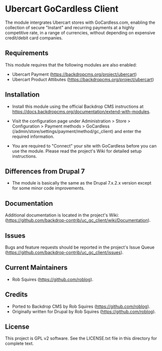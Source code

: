 Ubercart GoCardless Client
==========================

The module intergrates Ubercart stores with GoCardless.com, enabling the 
collection of secure "Instant" and recurring payments at a highly competitive
rate, in a range of currencies, without depending on expensive credit/debit
card companies.


Requirements
------------

This module requires that the following modules are also enabled:

 * Ubercart Payment (https://backdropcms.org/project/ubercart)
 * Ubercart Product Attibutes (https://backdropcms.org/project/ubercart)


Installation
------------

- Install this module using the official Backdrop CMS instructions at
  https://docs.backdropcms.org/documentation/extend-with-modules.

- Visit the configuration page under Administration > Store > Configuration >
  Payment methods > GoCardless (/admin/store/settings/payment/method/gc_client)
  and enter the required information.

- You are required to "Connect" your site with GoCardless before you can use
  the module. Please read the project's Wiki for detailed setup instructions.


Differences from Drupal 7
-------------------------

- The module is basically the same as the Drupal 7.x.2.x version except for
  some minor code improvements.


Documentation
-------------

Additional documentation is located in the project's Wiki: 
(https://github.com/backdrop-contrib/uc_gc_client/wiki/Documentation).


Issues
------

Bugs and feature requests should be reported in the project's Issue Queue (https://github.com/backdrop-contrib/uc_gc_client/issues).


Current Maintainers
-------------------

- Rob Squires (https://github.com/roblog).


Credits
-------

- Ported to Backdrop CMS by Rob Squires (https://github.com/roblog).
- Originally written for Drupal by Rob Squires (https://github.com/roblog).


License
-------

This project is GPL v2 software.
See the LICENSE.txt file in this directory for complete text.
